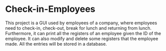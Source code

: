 # Check-in-Employees
This project is a GUI used by employees of a company, where employees need to check-in, check-out, break for lunch and returning from lunch.
Furthermore, it can print all the registers of an employee given the ID of the employee. It can also modify and delete some registers that the employee made.
All the entries will be stored in a database.

